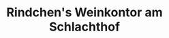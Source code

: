 ---
title: "Rindchen's Weinkontor am Schlachthof"
url: /muenchen/rindchens-weinkontor-am-schlachthof/
shop: Wein
---